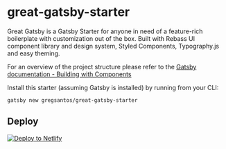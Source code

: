 # great-gatsby-starter
Great Gatsby is a Gatsby Starter for anyone in need of a feature-rich boilerplate with customization out of the box. Built with Rebass UI component library and design system, Styled Components, Typography.js and easy theming.

For an overview of the project structure please refer to the [Gatsby documentation - Building with Components](https://www.gatsbyjs.org/docs/building-with-components/)

Install this starter (assuming Gatsby is installed) by running from your CLI:
```
gatsby new gregsantos/great-gatsby-starter
```

## Deploy

[![Deploy to Netlify](https://www.netlify.com/img/deploy/button.svg)](https://app.netlify.com/start/deploy?repository=https://github.com/gregsantos/great-gatsby-starter)
